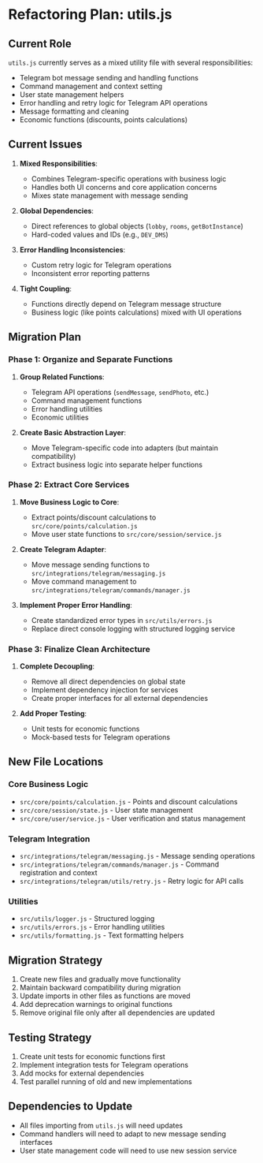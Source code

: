 # Refactoring Plan: utils.js

## Current Role
`utils.js` currently serves as a mixed utility file with several responsibilities:
- Telegram bot message sending and handling functions
- Command management and context setting
- User state management helpers
- Error handling and retry logic for Telegram API operations
- Message formatting and cleaning
- Economic functions (discounts, points calculations)

## Current Issues
1. **Mixed Responsibilities**:
   - Combines Telegram-specific operations with business logic
   - Handles both UI concerns and core application concerns
   - Mixes state management with message sending

2. **Global Dependencies**:
   - Direct references to global objects (`lobby`, `rooms`, `getBotInstance`)
   - Hard-coded values and IDs (e.g., `DEV_DMS`)

3. **Error Handling Inconsistencies**:
   - Custom retry logic for Telegram operations
   - Inconsistent error reporting patterns

4. **Tight Coupling**:
   - Functions directly depend on Telegram message structure
   - Business logic (like points calculations) mixed with UI operations

## Migration Plan

### Phase 1: Organize and Separate Functions
1. **Group Related Functions**:
   - Telegram API operations (`sendMessage`, `sendPhoto`, etc.)
   - Command management functions
   - Error handling utilities
   - Economic utilities

2. **Create Basic Abstraction Layer**:
   - Move Telegram-specific code into adapters (but maintain compatibility)
   - Extract business logic into separate helper functions

### Phase 2: Extract Core Services
1. **Move Business Logic to Core**:
   - Extract points/discount calculations to `src/core/points/calculation.js`
   - Move user state functions to `src/core/session/service.js`

2. **Create Telegram Adapter**:
   - Move message sending functions to `src/integrations/telegram/messaging.js`
   - Move command management to `src/integrations/telegram/commands/manager.js`

3. **Implement Proper Error Handling**:
   - Create standardized error types in `src/utils/errors.js`
   - Replace direct console logging with structured logging service

### Phase 3: Finalize Clean Architecture
1. **Complete Decoupling**:
   - Remove all direct dependencies on global state
   - Implement dependency injection for services
   - Create proper interfaces for all external dependencies

2. **Add Proper Testing**:
   - Unit tests for economic functions
   - Mock-based tests for Telegram operations

## New File Locations

### Core Business Logic
- `src/core/points/calculation.js` - Points and discount calculations
- `src/core/session/state.js` - User state management
- `src/core/user/service.js` - User verification and status management

### Telegram Integration
- `src/integrations/telegram/messaging.js` - Message sending operations
- `src/integrations/telegram/commands/manager.js` - Command registration and context
- `src/integrations/telegram/utils/retry.js` - Retry logic for API calls

### Utilities
- `src/utils/logger.js` - Structured logging
- `src/utils/errors.js` - Error handling utilities
- `src/utils/formatting.js` - Text formatting helpers

## Migration Strategy
1. Create new files and gradually move functionality
2. Maintain backward compatibility during migration
3. Update imports in other files as functions are moved
4. Add deprecation warnings to original functions
5. Remove original file only after all dependencies are updated

## Testing Strategy
1. Create unit tests for economic functions first
2. Implement integration tests for Telegram operations
3. Add mocks for external dependencies
4. Test parallel running of old and new implementations

## Dependencies to Update
- All files importing from `utils.js` will need updates
- Command handlers will need to adapt to new message sending interfaces
- User state management code will need to use new session service 